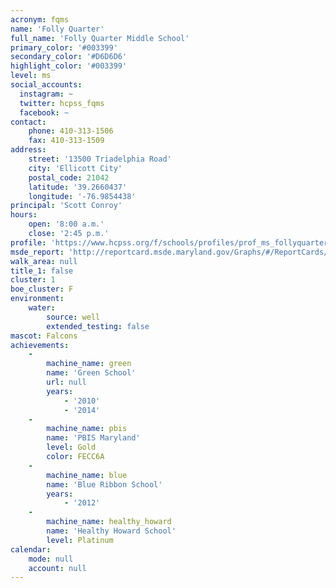 ```yaml
---
acronym: fqms
name: 'Folly Quarter'
full_name: 'Folly Quarter Middle School'
primary_color: '#003399'
secondary_color: '#D6D6D6'
highlight_color: '#003399'
level: ms
social_accounts:
  instagram: ~
  twitter: hcpss_fqms
  facebook: ~
contact:
    phone: 410-313-1506
    fax: 410-313-1509
address:
    street: '13500 Triadelphia Road'
    city: 'Ellicott City'
    postal_code: 21042
    latitude: '39.2660437'
    longitude: '-76.9854438'
principal: 'Scott Conroy'
hours:
    open: '8:00 a.m.'
    close: '2:45 p.m.'
profile: 'https://www.hcpss.org/f/schools/profiles/prof_ms_follyquarter.pdf'
msde_report: 'http://reportcard.msde.maryland.gov/Graphs/#/ReportCards/ReportCardSchool/1//1/13/0307/'
walk_area: null
title_1: false
cluster: 1
boe_cluster: F
environment:
    water:
        source: well
        extended_testing: false
mascot: Falcons
achievements:
    -
        machine_name: green
        name: 'Green School'
        url: null
        years:
            - '2010'
            - '2014'
    -
        machine_name: pbis
        name: 'PBIS Maryland'
        level: Gold
        color: FECC6A
    -
        machine_name: blue
        name: 'Blue Ribbon School'
        years:
            - '2012'
    -
        machine_name: healthy_howard
        name: 'Healthy Howard School'
        level: Platinum
calendar:
    mode: null
    account: null
---
```

